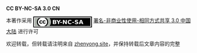 **CC BY-NC-SA 3.0 CN**

本著作采用 <img alt="署名-非商业性使用-相同方式共享 3.0 中国大陆" style="display:inline-block!important;vertical-align: top;" src="/images/cc-by-nc-sa.svg" /> [署名-非商业性使用-相同方式共享 3.0 中国大陆](https://creativecommons.org/licenses/by-nc-sa/3.0/cn/) 进行许可

欢迎转载，但转载请注明来自 [zhenyong.site](http://zhenyong.site)，并保持转载后文章内容的完整


